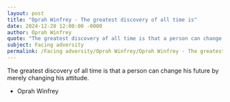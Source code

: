 ```yaml
---
layout: post
title: "Oprah Winfrey - The greatest discovery of all time is"
date: 2024-12-28 12:00:00 -0000
author: Oprah Winfrey
quote: "The greatest discovery of all time is that a person can change his future by merely changing his attitude."
subject: Facing adversity
permalink: /Facing adversity/Oprah Winfrey/Oprah Winfrey - The greatest discovery of all time is
---
```


The greatest discovery of all time is that a person can change his future by merely changing his attitude.

- Oprah Winfrey
